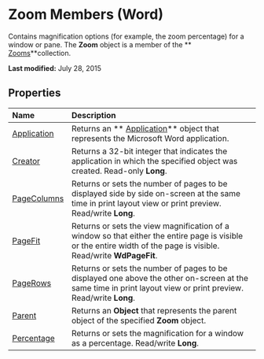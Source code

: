 
# Zoom Members (Word)
Contains magnification options (for example, the zoom percentage) for a window or pane. The  **Zoom** object is a member of the ** [Zooms](1a4d5375-ad91-1eb9-77cb-4a6f8dcc3eb8.md)**collection.

 **Last modified:** July 28, 2015


## Properties



|**Name**|**Description**|
|:-----|:-----|
| [Application](1946d7d3-ad39-af1f-106b-0a4d8b231ec6.md)|Returns an  ** [Application](d1cf6f8f-4e88-bf01-93b4-90a83f79cb44.md)** object that represents the Microsoft Word application.|
| [Creator](6505d975-4e4d-1af3-4bc6-0b0642206550.md)|Returns a 32-bit integer that indicates the application in which the specified object was created. Read-only  **Long**.|
| [PageColumns](b515af7b-c579-97aa-8278-8b2ad96f8602.md)|Returns or sets the number of pages to be displayed side by side on-screen at the same time in print layout view or print preview. Read/write  **Long**.|
| [PageFit](ead399ec-f05f-0f28-4337-726fa3b04146.md)|Returns or sets the view magnification of a window so that either the entire page is visible or the entire width of the page is visible. Read/write  **WdPageFit**.|
| [PageRows](15db7c14-ee98-bac7-179a-018f4cb47fb9.md)|Returns or sets the number of pages to be displayed one above the other on-screen at the same time in print layout view or print preview. Read/write  **Long**.|
| [Parent](5a9d6429-ee91-2abd-125b-64c9019641e4.md)|Returns an  **Object** that represents the parent object of the specified **Zoom** object.|
| [Percentage](4d49583f-6991-3c6d-fcf4-535e6663c3b7.md)|Returns or sets the magnification for a window as a percentage. Read/write  **Long**.|
